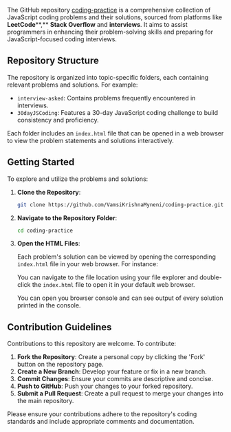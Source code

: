The GitHub repository [coding-practice](https://github.com/VamsiKrishnaMyneni/coding-practice) is a comprehensive collection of JavaScript coding problems and their solutions, sourced from platforms like **LeetCode****,** **Stack Overflow** and **interviews**. It aims to assist programmers in enhancing their problem-solving skills and preparing for JavaScript-focused coding interviews.

## Repository Structure

The repository is organized into topic-specific folders, each containing relevant problems and solutions. For example:

- `interview-asked`: Contains problems frequently encountered in interviews.
- `30dayJSCoding`: Features a 30-day JavaScript coding challenge to build consistency and proficiency.

Each folder includes an `index.html` file that can be opened in a web browser to view the problem statements and solutions interactively.

## Getting Started

To explore and utilize the problems and solutions:

1. **Clone the Repository**:

   ```bash
   git clone https://github.com/VamsiKrishnaMyneni/coding-practice.git
   ```


2. **Navigate to the Repository Folder**:

   ```bash
   cd coding-practice
   ```


3. **Open the HTML Files**:

   Each problem's solution can be viewed by opening the corresponding `index.html` file in your web browser. For instance:

   You can navigate to the file location using your file explorer and double-click the `index.html` file to open it in your default web browser.

   You can open you browser console and can see output of every solution printed in the console.

## Contribution Guidelines

Contributions to this repository are welcome. To contribute:

1. **Fork the Repository**: Create a personal copy by clicking the 'Fork' button on the repository page.
2. **Create a New Branch**: Develop your feature or fix in a new branch.
3. **Commit Changes**: Ensure your commits are descriptive and concise.
4. **Push to GitHub**: Push your changes to your forked repository.
5. **Submit a Pull Request**: Create a pull request to merge your changes into the main repository.

Please ensure your contributions adhere to the repository's coding standards and include appropriate comments and documentation.

 
